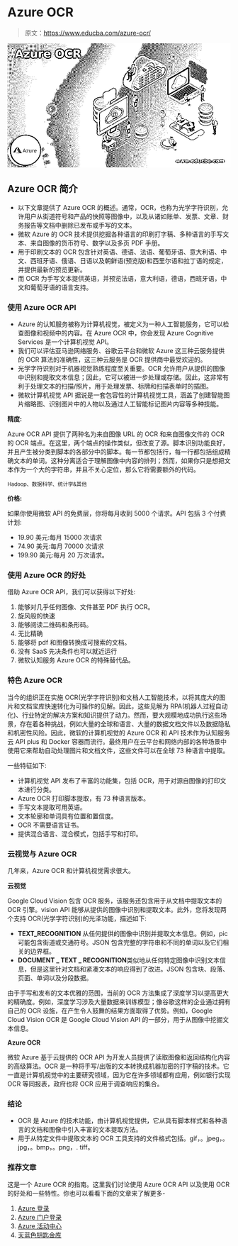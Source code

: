 # Azure OCR

> 原文：<https://www.educba.com/azure-ocr/>

![Azure OCR](img/1e14bd0f071a1fef7034a679c7bbc1bb.png)



## Azure OCR 简介

*   以下文章提供了 Azure OCR 的概述。通常，OCR，也称为光学字符识别，允许用户从街道符号和产品的快照等图像中，以及从诸如账单、发票、文章、财务报告等文档中删除已发布或手写的文本。
*   微软 Azure 的 OCR 技术提供挖掘各种语言的印刷打字稿、多种语言的手写文本、来自图像的货币符号、数字以及多页 PDF 手册。
*   用于印刷文本的 OCR 包含针对英语、德语、法语、葡萄牙语、意大利语、中文、西班牙语、俄语、日语以及朝鲜语(预览版)和西里尔语和拉丁语的规定，并提供最新的预览更新。
*   而 OCR 为手写文本提供英语，并预览法语，意大利语，德语，西班牙语，中文和葡萄牙语的语言支持。

### 使用 Azure OCR API

*   Azure 的认知服务被称为计算机视觉，被定义为一种人工智能服务，它可以检查图像和视频中的内容。在 Azure OCR 中，你会发现 Azure Cognitive Services 是一个计算机视觉 API。
*   我们可以评估亚马逊网络服务、谷歌云平台和微软 Azure 这三种云服务提供的 OCR 算法的准确性，这三种云服务是 OCR 提供商中最受欢迎的。
*   光学字符识别对于机器视觉熟练程度至关重要。OCR 允许用户从提供的图像中识别和提取文本信息；因此，它可以被进一步处理或存储。因此，这非常有利于处理文本的扫描/照片，用于处理发票、标牌和扫描表单时的插图。
*   微软计算机视觉 API 据说是一套包容性的计算机视觉工具，涵盖了创建智能图片缩略图、识别图片中的人物以及通过人工智能标记图片内容等多种技能。

**精度:**

Azure OCR API 提供了两种名为来自图像 URL 的 OCR 和来自图像文件的 OCR 的 OCR 端点。在这里，两个端点的操作类似，但改变了源。脚本识别功能良好，并且产生被分类到脚本的各部分中的脚本。每一节都包括行，每一行都包括组成精确文本的单词。这种分离适合于理解图像中内容的排列；然而，如果你只是想把文本作为一个大的字符串，并且不关心定位，那么它将需要额外的代码。

<small>Hadoop、数据科学、统计学&其他</small>

**价格:**

如果你使用微软 API 的免费层，你将每月收到 5000 个请求。API 包括 3 个付费计划:

*   19.90 美元:每月 15000 次请求
*   74.90 美元:每月 70000 次请求
*   199.90 美元:每月 20 万次请求。

### 使用 Azure OCR 的好处

借助 Azure OCR API，我们可以获得以下好处:

1.  能够对几乎任何图像、文件甚至 PDF 执行 OCR。
2.  旋风般的快速
3.  能够阅读二维码和条形码。
4.  无比精确
5.  能够将 pdf 和图像转换成可搜索的文档。
6.  没有 SaaS 先决条件也可以就近运行
7.  微软认知服务 Azure OCR 的特殊替代品。

### 特色 Azure OCR

当今的组织正在实施 OCR(光学字符识别)和文档人工智能技术，以将其庞大的图片和文档宝库快速转化为可操作的见解。因此，这些见解为 RPA(机器人过程自动化)、行业特定的解决方案和知识提供了动力。然而，要大规模地成功执行这些场景，存在着各种挑战，例如大量的全球和语言、大量的数据文档文件以及数据隐私和机密性风险。因此，微软的计算机视觉的 Azure OCR 和 API 技术作为认知服务云 API plus 和 Docker 容器而流行。最终用户在云平台和网络内部的各种场景中使用它来帮助自动处理图片和文档文件，这些文件可以在全球 73 种语言中提取。

一些特征如下:

*   计算机视觉 API 发布了丰富的功能集，包括 OCR，用于对源自图像的打印文本进行分类。
*   Azure OCR 打印脚本提取，有 73 种语言版本。
*   手写文本提取可用英语。
*   文本轮廓和单词具有位置和置信度。
*   OCR 不需要语言证书。
*   提供混合语言、混合模式，包括手写和打印。

### 云视觉与 Azure OCR

几年来，Azure OCR 和计算机视觉需求很大。

**云视觉**

Google Cloud Vision 包含 OCR 服务，该服务还包含用于从文档中提取文本的 OCR 引擎。vision API 能够从提供的图像中识别和提取文本。此外，您将发现两个支持 OCR(光学字符识别)的光泽功能，描述如下:

*   **TEXT_RECOGNITION** 从任何提供的图像中识别并提取文本信息。例如，pic 可能包含街道或交通符号。JSON 包含完整的字符串和不同的单词以及它们相关的边界框。
*   **DOCUMENT _ TEXT _ RECOGNITION**类似地从任何特定图像中识别文本信息，但是这里针对文档和紧凑文本的响应得到了改进。JSON 包含块、段落、页面、单词以及分段数据。

由于手写和发布的文本优雅的范围，当前的 OCR 方法集成了深度学习以提高更大的精确度。例如，深度学习涉及大量数据来训练模型；像谷歌这样的企业通过拥有自己的 OCR 设施，在产生令人鼓舞的结果方面取得了优势。例如，Google Cloud Vision OCR 是 Google Cloud Vision API 的一部分，用于从图像中挖掘文本信息。

**Azure OCR**

微软 Azure 基于云提供的 OCR API 为开发人员提供了读取图像和返回结构化内容的高级算法。OCR 是一种将手写/出版的文本转换成机器加密的打字稿的技术。它一直是计算机视觉中的主要研究领域，因为它在许多领域都有应用，例如银行实现 OCR 等同报表，政府也将 OCR 应用于调查响应的集合。

### 结论

*   OCR 是 Azure 的技术功能，由计算机视觉提供，它从具有脚本样式和各种语言的文档和图像中引入丰富的文本提取方法。
*   用于从特定文件中提取文本的 OCR 工具支持的文件格式包括。gif，。jpeg，。jpg，。bmp，。png，. tiff。

### 推荐文章

这是一个 Azure OCR 的指南。这里我们讨论使用 Azure OCR API 以及使用 OCR 的好处和一些特性。你也可以看看下面的文章来了解更多-

1.  [Azure 登录](https://www.educba.com/azure-login/)
2.  [Azure 门户登录](https://www.educba.com/azure-portal-login/)
3.  [Azure 活动中心](https://www.educba.com/azure-event-hub/)
4.  [天蓝色钥匙金库](https://www.educba.com/azure-key-vault/)





